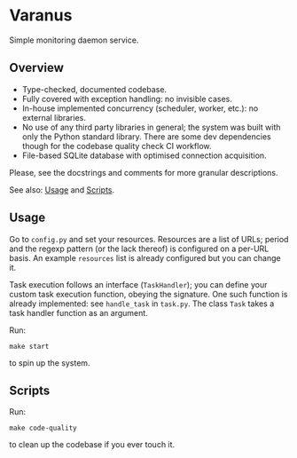 # Varanus

Simple monitoring daemon service.

## Overview

- Type-checked, documented codebase.
- Fully covered with exception handling: no invisible cases.
- In-house implemented concurrency (scheduler, worker, etc.): no external libraries.
- No use of any third party libraries in general; the system was built with only the Python standard library. There are some dev dependencies though for the codebase quality check CI workflow.
- File-based SQLite database with optimised connection acquisition.

Please, see the docstrings and comments for more granular descriptions.

See also: [Usage](#usage) and [Scripts](#scripts).

## Usage

Go to `config.py` and set your resources. Resources are a list of URLs; period and the regexp pattern (or the lack thereof) is configured on a per-URL basis. An example `resources` list is already configured but you can change it. 

Task execution follows an interface (`TaskHandler`); you can define your custom task execution function, obeying the signature. One such function is already implemented: see `handle_task` in `task.py`. The class `Task` takes a task handler function as an argument.

Run:

```console
make start
```

to spin up the system.

## Scripts

Run:

```console
make code-quality
```

to clean up the codebase if you ever touch it.
